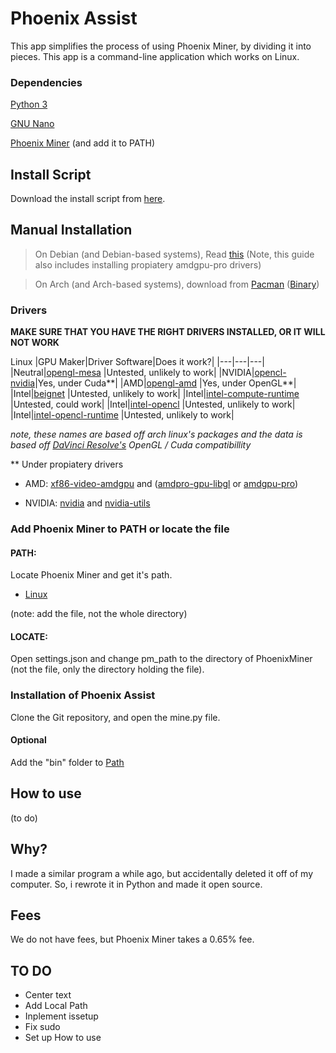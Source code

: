 # Phoenix Assist
 This app simplifies the process of using Phoenix Miner, by dividing it into pieces. This app is a command-line application which works on Linux.
 
 
### Dependencies
 [Python 3](https://www.python.org/downloads/)
 
 [GNU Nano](https://www.nano-editor.org/)
 
 [Phoenix Miner](https://phoenixminer.org/) (and add it to PATH)
 
 ## Install Script
 
 Download the install script from [here](https://github.com/MadRoadStudio/Phoenix-Assist/releases/latest/download/install.sh).
 
 ## Manual Installation
 
 > On Debian (and Debian-based systems), Read [this](https://github.com/ubden/Miner-Phoenixminer/blob/main/Linux-Ubuntu.md) (Note, this guide also includes installing propiatery amdgpu-pro drivers) 
 
 > On Arch (and Arch-based systems), download from [Pacman](https://aur.archlinux.org/packages/phoenixminer/) ([Binary](https://aur.archlinux.org/packages/phoenixminer-bin/))

### Drivers
**MAKE SURE THAT YOU HAVE THE RIGHT DRIVERS INSTALLED, OR IT WILL NOT WORK**

Linux
|GPU Maker|Driver Software|Does it work?|
|---|---|---|
|Neutral|[opengl-mesa](https://archlinux.org/packages/extra/x86_64/opencl-mesa/) |Untested, unlikely to work|
|NVIDIA|[opencl-nvidia](https://archlinux.org/packages/extra/x86_64/opencl-nvidia/)|Yes, under Cuda**|
|AMD|[opengl-amd](https://aur.archlinux.org/packages/opencl-amd/) |Yes, under OpenGL**|
|Intel|[beignet](https://aur.archlinux.org/packages/beignet/) |Untested, unlikely to work|
|Intel|[intel-compute-runtime](https://archlinux.org/packages/?name=intel-compute-runtime) |Untested, could work|
|Intel|[intel-opencl](https://aur.archlinux.org/packages/intel-opencl/) |Untested, unlikely to work|
|Intel|[intel-opencl-runtime](https://aur.archlinux.org/packages/intel-opencl-runtime/) |Untested, unlikely to work|

*note, these names are based off arch linux's packages and the data is based off [DaVinci Resolve's](https://wiki.archlinux.org/title/DaVinci_Resolve#Installation) OpenGL / Cuda compatibillity*
 
 ** Under propiatery drivers

 * AMD: [xf86-video-amdgpu](https://archlinux.org/packages/extra/x86_64/xf86-video-amdgpu/) and ([amdpro-gpu-libgl](https://aur.archlinux.org/packages/amdgpu-pro-libgl/) or [amdgpu-pro](https://aur.archlinux.org/pkgbase/amdgpu-pro-installer))

 * NVIDIA: [nvidia](https://archlinux.org/packages/extra/x86_64/nvidia/) and [nvidia-utils](https://archlinux.org/packages/extra/x86_64/nvidia-utils/)

 ### Add Phoenix Miner to PATH or locate the file
 
 #### PATH:
 Locate Phoenix Miner and get it's path.
 
 * [Linux](https://linuxize.com/post/how-to-add-directory-to-path-in-linux/#adding-a-directory-to-your-path) 
 
 (note: add the file, not the whole directory)
 
 #### LOCATE:

 Open settings.json and change pm_path to the directory of PhoenixMiner (not the file, only the directory holding the file).

 ### Installation of Phoenix Assist
 Clone the Git repository, and open the mine.py file.

 #### Optional
 Add the "bin" folder to [Path](https://linuxize.com/post/how-to-add-directory-to-path-in-linux/#adding-a-directory-to-your-path) 
 
 ## How to use
 
 (to do)
 
 ## Why?
 I made a similar program a while ago, but accidentally deleted it off of my computer. So, i rewrote it in Python and made it open source.

 ## Fees
 We do not have fees, but Phoenix Miner takes a 0.65% fee.
 
 ## TO DO
* Center text
* Add Local Path
* Inplement issetup
* Fix sudo
* Set up How to use
